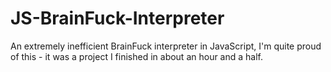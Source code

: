# JS-BrainFuck-Interpreter
An extremely inefficient BrainFuck interpreter in JavaScript, I'm quite proud of this - it was a project I finished in about an hour and a half.
